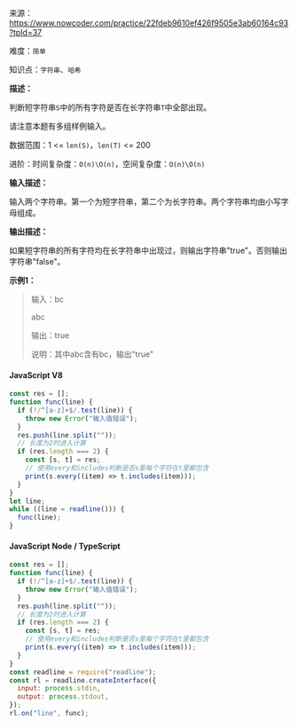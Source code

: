 来源：<https://www.nowcoder.com/practice/22fdeb9610ef426f9505e3ab60164c93?tpId=37>

难度：`简单`

知识点：`字符串`、`哈希`

**描述：**

判断短字符串`S`中的所有字符是否在长字符串`T`中全部出现。

请注意本题有多组样例输入。

数据范围：1 <= `len(S)`，`len(T)` <= 200

进阶：时间复杂度：`O(n)\O(n)`，空间复杂度：`O(n)\O(n)`

**输入描述：**

输入两个字符串。第一个为短字符串，第二个为长字符串。两个字符串均由小写字母组成。

**输出描述：**

如果短字符串的所有字符均在长字符串中出现过，则输出字符串"true"。否则输出字符串"false"。

**示例1：**

> 输入：bc
>
> abc
>
> 输出：true
>
> 说明：其中abc含有bc，输出"true"

<!-- tabs:start -->

#### **JavaScript V8**

```javascript
const res = [];
function func(line) {
  if (!/^[a-z]+$/.test(line)) {
    throw new Error("输入值错误");
  }
  res.push(line.split(""));
  // 长度为2时进入计算
  if (res.length === 2) {
    const [s, t] = res;
    // 使用every和includes判断是否s里每个字符在t里都包含
    print(s.every((item) => t.includes(item)));
  }
}
let line;
while ((line = readline())) {
  func(line);
}
```

#### **JavaScript Node / TypeScript**

```javascript
const res = [];
function func(line) {
  if (!/^[a-z]+$/.test(line)) {
    throw new Error("输入值错误");
  }
  res.push(line.split(""));
  // 长度为2时进入计算
  if (res.length === 2) {
    const [s, t] = res;
    // 使用every和includes判断是否s里每个字符在t里都包含
    print(s.every((item) => t.includes(item)));
  }
}
const readline = require("readline");
const rl = readline.createInterface({
  input: process.stdin,
  output: process.stdout,
});
rl.on("line", func);
```

<!-- tabs:end -->
